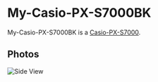 # My-Casio-PX-S7000BK

My-Casio-PX-S7000BK is a [Casio-PX-S7000](90000064.md).

## Photos

![Side View](400000229.jpg)
